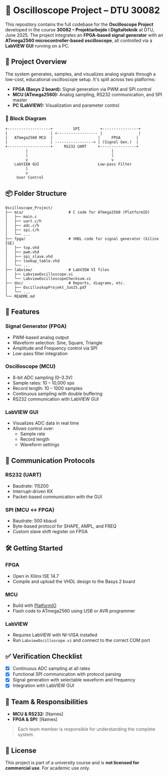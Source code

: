 # 🧪 Oscilloscope Project – DTU 30082

This repository contains the full codebase for the **Oscilloscope Project** developed in the course **30082 – Projektarbejde i Digitalteknik** at DTU, June 2025. The project integrates an **FPGA-based signal generator** with an **ATmega2560 microcontroller-based oscilloscope**, all controlled via a **LabVIEW GUI** running on a PC.

## 🚀 Project Overview

The system generates, samples, and visualizes analog signals through a low-cost, educational oscilloscope setup. It's split across two platforms:

- **FPGA (Basys 2 board):** Signal generation via PWM and SPI control
- **MCU (ATmega2560):** Analog sampling, RS232 communication, and SPI master
- **PC (LabVIEW):** Visualization and parameter control

### 🧱 Block Diagram

```
+-------------------+         SPI         +----------------+
|                   | <------------------ |                |
|   ATmega2560 MCU  |                    |     FPGA       |
|                   | -----------------> | (Signal Gen.)  |
+-------------------+     RS232 UART     +----------------+
         |                                     |
         |                                     |
         v                                     v
    LabVIEW GUI                          Low-pass Filter
         |
         v
     User Control
```

## 📦 Folder Structure

```
Oscilloscope_Project/
├── mcu/                    # C code for ATmega2560 (PlatformIO)
│   ├── main.c
│   ├── uart.c/h
│   ├── adc.c/h
│   ├── spi.c/h
│   └── ...
├── fpga/                   # VHDL code for signal generator (Xilinx ISE)
│   ├── top.vhd
│   ├── pwm.vhd
│   ├── spi_slave.vhd
│   ├── lookup_table.vhd
│   └── ...
├── labview/                # LabVIEW VI files
│   ├── LabviewOscilloscope.vi
│   └── LabviewOscilloscopeChecksum.vi
├── doc/                    # Reports, diagrams, etc.
│   ├── OscilloskopProjekt_Jun25.pdf
│   └── ...
└── README.md
```

## 🎯 Features

### Signal Generator (FPGA)
- PWM-based analog output
- Waveform selection: Sine, Square, Triangle
- Amplitude and Frequency control via SPI
- Low-pass filter integration

### Oscilloscope (MCU)
- 8-bit ADC sampling (0–3.3V)
- Sample rates: 10 – 10,000 sps
- Record length: 10 – 1000 samples
- Continuous sampling with double buffering
- RS232 communication with LabVIEW GUI

### LabVIEW GUI
- Visualizes ADC data in real time
- Allows control over:
  - Sample rate
  - Record length
  - Waveform settings

## 📡 Communication Protocols

### RS232 (UART)
- Baudrate: 115200
- Interrupt-driven RX
- Packet-based communication with the GUI

### SPI (MCU ↔ FPGA)
- Baudrate: 500 kbaud
- Byte-based protocol for SHAPE, AMPL, and FREQ
- Custom slave shift register on FPGA

## 🛠️ Getting Started

### FPGA
- Open in Xilinx ISE 14.7
- Compile and upload the VHDL design to the Basys 2 board

### MCU
- Build with [PlatformIO](https://platformio.org/)
- Flash code to ATmega2560 using USB or AVR programmer

### LabVIEW
- Requires LabVIEW with NI-VISA installed
- Run `LabviewOscilloscope.vi` and connect to the correct COM port

## ✅ Verification Checklist

- [x] Continuous ADC sampling at all rates
- [x] Functional SPI communication with protocol parsing
- [x] Signal generation with selectable waveform and frequency
- [x] Integration with LabVIEW GUI

## 🧠 Team & Responsibilities

- **MCU & RS232:** [Names]
- **FPGA & SPI:** [Names]

> Each team member is responsible for understanding the complete system.

## 📄 License

This project is part of a university course and is **not licensed for commercial use**. For academic use only.
